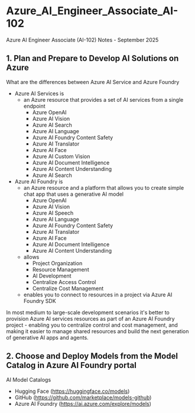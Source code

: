 # Azure_AI_Engineer_Associate_AI-102
Azure AI Engineer Associate (AI-102) Notes - September 2025



## 1. Plan and Prepare to Develop AI Solutions on Azure
What are the differences between Azure AI Service and Azure Foundry
- Azure AI Services is
  - an Azure resource that provides a set of AI services from a single endpoint
    - Azure OpenAI
    - Azure AI Vision
    - Azure AI Search
    - Azure AI Language
    - Azure AI Foundry Content Safety
    - Azure AI Translator
    - Azure AI Face
    - Azure AI Custom Vision
    - Azure AI Document Intelligence
    - Azure AI Content Understanding
    - Azure AI Search
- Azure AI Foundry is
  - an Azure resource and a platform that allows you to create simple chat app that uses a generative AI model
    - Azure OpenAI
    - Azure AI Vision
    - Azure AI Speech
    - Azure AI Language
    - Azure AI Foundry Content Safety
    - Azure AI Translator
    - Azure AI Face
    - Azure AI Document Intelligence
    - Azure AI Content Understanding
  - allows
    - Project Organization
    - Resource Management
    - AI Development
    - Centralize Access Control
    - Centralize Cost Management
  - enables you to connect to resources in a project via Azure AI Foundry SDK

In most medium to large-scale development scenarios it's better to provision Azure AI services resources as part of an Azure AI Foundry project - enabling you to centralize control and cost management, and making it easier to manage shared resources and build the next generation of generative AI apps and agents.

## 2. Choose and Deploy Models from the Model Catalog in Azure AI Foundry portal
AI Model Catalogs
- Hugging Face (https://huggingface.co/models)
- GitHub (https://github.com/marketplace/models-github)
- Azure AI Foundry (https://ai.azure.com/explore/models)

